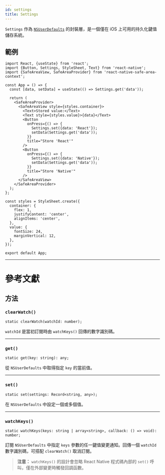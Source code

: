 ```yaml
---
id: settings
title: Settings
---
```


`Settings` 作為 [`NSUserDefaults`](https://developer.apple.com/documentation/foundation/nsuserdefaults) 的封裝層，是一個僅在 iOS 上可用的持久化鍵值儲存系統。

## 範例

```SnackPlayer name=Settings%20Example&supportedPlatforms=ios
import React, {useState} from 'react';
import {Button, Settings, StyleSheet, Text} from 'react-native';
import {SafeAreaView, SafeAreaProvider} from 'react-native-safe-area-context';

const App = () => {
  const [data, setData] = useState(() => Settings.get('data'));

  return (
    <SafeAreaProvider>
      <SafeAreaView style={styles.container}>
        <Text>Stored value:</Text>
        <Text style={styles.value}>{data}</Text>
        <Button
          onPress={() => {
            Settings.set({data: 'React'});
            setData(Settings.get('data'));
          }}
          title="Store 'React'"
        />
        <Button
          onPress={() => {
            Settings.set({data: 'Native'});
            setData(Settings.get('data'));
          }}
          title="Store 'Native'"
        />
      </SafeAreaView>
    </SafeAreaProvider>
  );
};

const styles = StyleSheet.create({
  container: {
    flex: 1,
    justifyContent: 'center',
    alignItems: 'center',
  },
  value: {
    fontSize: 24,
    marginVertical: 12,
  },
});

export default App;
```

---

# 參考文獻

## 方法

### `clearWatch()`

```tsx
static clearWatch(watchId: number);
```

`watchId` 是當初訂閱時由 `watchKeys()` 回傳的數字識別碼。

---

### `get()`

```tsx
static get(key: string): any;
```

從 `NSUserDefaults` 中取得指定 `key` 的當前值。

---

### `set()`

```tsx
static set(settings: Record<string, any>);
```

在 `NSUserDefaults` 中設定一個或多個值。

---

### `watchKeys()`

```tsx
static watchKeys(keys: string | array<string>, callback: () => void): number;
```

訂閱 `NSUserDefaults` 中指定 `keys` 參數的任一鍵值變更通知。回傳一個 `watchId` 數字識別碼，可搭配 `clearWatch()` 取消訂閱。

> **注意：** `watchKeys()` 的設計會忽略 React Native 程式碼內部的 `set()` 呼叫，僅在外部變更時觸發回調函數。